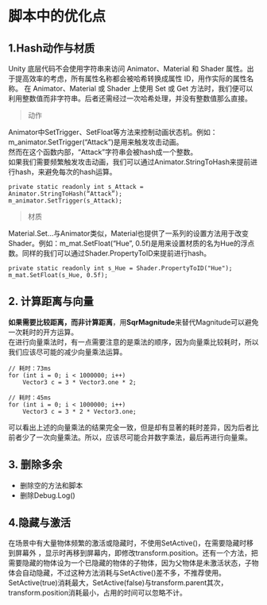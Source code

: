 # 脚本中的优化点

## 1.Hash动作与材质

Unity 底层代码不会使用字符串来访问 Animator、Material 和 Shader 属性。出于提高效率的考虑，所有属性名称都会被哈希转换成属性 ID，用作实际的属性名称。
在 Animator、Material 或 Shader 上使用 Set 或 Get 方法时，我们便可以利用整数值而非字符串。后者还需经过一次哈希处理，并没有整数值那么直接。

>动作

Animator中SetTrigger、SetFloat等方法来控制动画状态机。例如：m_animator.SetTrigger(“Attack”)是用来触发攻击动画。<br>
然而在这个函数内部，“Attack”字符串会被hash成一个整数。<br>
如果我们需要频繁触发攻击动画，我们可以通过Animator.StringToHash来提前进行hash，来避免每次的hash运算。

    private static readonly int s_Attack = Animator.StringToHash(“Attack”);
    m_animator.SetTrigger(s_Attack);
>材质

Material.Set…与Animator类似，Material也提供了一系列的设置方法用于改变Shader。例如：m_mat.SetFloat(“Hue”, 0.5f)是用来设置材质的名为Hue的浮点数。同样的我们可以通过Shader.PropertyToID来提前进行hash。

    private static readonly int s_Hue = Shader.PropertyToID("Hue");
    m_mat.SetFloat(s_Hue, 0.5f);

## 2. 计算距离与向量

**如果需要比较距离，而非计算距离**，用**SqrMagnitude**来替代Magnitude可以避免一次耗时的开方运算。<br>
在进行向量乘法时，有一点需要注意的是乘法的顺序，因为向量乘比较耗时，所以我们应该尽可能的减少向量乘法运算。

    // 耗时：73ms
    for (int i = 0; i < 1000000; i++)
        Vector3 c = 3 * Vector3.one * 2;

    // 耗时：45ms
    for (int i = 0; i < 1000000; i++)
        Vector3 c = 3 * 2 * Vector3.one;
可以看出上述的向量乘法的结果完全一致，但是却有显著的耗时差异，因为后者比前者少了一次向量乘法。所以，应该尽可能合并数字乘法，最后再进行向量乘。

## 3. 删除多余

+ 删除空的方法和脚本
+ 删除Debug.Log()

## 4.隐藏与激活

在场景中有大量物体频繁的激活或隐藏时，不使用SetActive()，在需要隐藏时移到屏幕外 ，显示时再移到屏幕内，即修改transform.position。还有一个方法，把需要隐藏的物体设为一个已隐藏的物体的子物体，因为父物体是未激活状态，子物体会自动隐藏，不过这种方法消耗与SetActive()差不多，不推荐使用。 
SetActive(true)消耗最大，SetActive(false)与transform.parent其次，transform.position消耗最小，占用的时间可以忽略不计。 